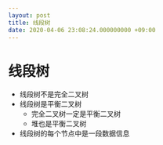 ```yaml
---
layout: post
title: 线段树
date: 2020-04-06 23:08:24.000000000 +09:00
---
```


# 线段树
   + 线段树不是完全二叉树
   + 线段树是平衡二叉树
      + 完全二叉树一定是平衡二叉树
      + 堆也是平衡二叉树
   + 线段树的每个节点中是一段数据信息